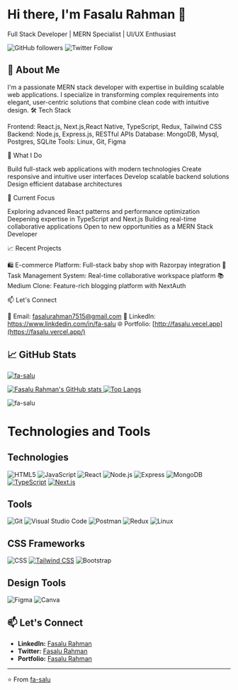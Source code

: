 # Hi there, I'm Fasalu Rahman 👋
Full Stack Developer | MERN Specialist | UI/UX Enthusiast

![GitHub followers](https://img.shields.io/github/followers/fa-salu?label=Follow&style=social) 
![Twitter Follow](https://img.shields.io/twitter/follow/Fazal_Kl?style=social)

## 🚀 About Me
I'm a passionate MERN stack developer with expertise in building scalable web applications. I specialize in transforming complex requirements into elegant, user-centric solutions that combine clean code with intuitive design.
🛠️ Tech Stack

Frontend: React.js, Next.js,React Native, TypeScript, Redux, Tailwind CSS
Backend: Node.js, Express.js, RESTful APIs
Database: MongoDB, Mysql, Postgres, SQLite
Tools: Linux, Git, Figma

🚀 What I Do

Build full-stack web applications with modern technologies
Create responsive and intuitive user interfaces
Develop scalable backend solutions
Design efficient database architectures

🎯 Current Focus

Exploring advanced React patterns and performance optimization
Deepening expertise in TypeScript and Next.js
Building real-time collaborative applications
Open to new opportunities as a MERN Stack Developer

📈 Recent Projects

🛍️ E-commerce Platform: Full-stack baby shop with Razorpay integration
📝 Task Management System: Real-time collaborative workspace platform
📚 Medium Clone: Feature-rich blogging platform with NextAuth

📫 Let's Connect

📧 Email: fasalurahman7515@gmail.com
💼 LinkedIn: https://www.linkdedin.com/in/fa-salu
🌐 Portfolio: [http://fasalu.vecel.app](https://fasalu.vercel.app/)


## 📈 GitHub Stats
<p align="left"> <a href="https://github.com/ryo-ma/github-profile-trophy"><img src="https://github-profile-trophy.vercel.app/?username=fa-salu" alt="fa-salu" /></a> </p>

<p align="left">
  <a href="https://github.com/fa-salu">
    <img src="https://github-readme-stats.vercel.app/api?username=fa-salu&show_icons=true&theme=radical" alt="Fasalu Rahman's GitHub stats" />
  </a>
  <a href="https://github.com/fa-salu">
    <img src="https://github-readme-stats.vercel.app/api/top-langs/?username=fa-salu&layout=compact&theme=radical" alt="Top Langs" />
  </a>
</p>


<p><img src="https://github-readme-streak-stats.herokuapp.com?user=fa-salu&theme=radical" alt="fa-salu" /></p>


# Technologies and Tools

## Technologies
![HTML5](https://img.shields.io/badge/-HTML5-E34F26?style=flat&logo=html5&logoColor=white)
![JavaScript](https://img.shields.io/badge/-JavaScript-F7DF1E?style=flat&logo=javascript&logoColor=black)
![React](https://img.shields.io/badge/-React-61DAFB?style=flat&logo=react&logoColor=black)
![Node.js](https://img.shields.io/badge/-Node.js-339933?style=flat&logo=node.js&logoColor=white)
![Express](https://img.shields.io/badge/-Express-000000?style=flat&logo=express&logoColor=white)
![MongoDB](https://img.shields.io/badge/-MongoDB-47A248?style=flat&logo=mongodb&logoColor=white)
[![TypeScript](https://img.shields.io/badge/-TypeScript-3178C6?style=flat&logo=typescript&logoColor=white)](https://github.com/YourGitHubUsername)
[![Next.js](https://img.shields.io/badge/-Next.js-000000?style=flat&logo=next.js&logoColor=white)](https://github.com/YourGitHubUsername)

## Tools
![Git](https://img.shields.io/badge/-Git-F05032?style=flat&logo=git&logoColor=white)
![Visual Studio Code](https://img.shields.io/badge/-Visual%20Studio%20Code-007ACC?style=flat&logo=visual-studio-code&logoColor=white)
![Postman](https://img.shields.io/badge/-Postman-FF6C37?style=flat&logo=postman&logoColor=white)
![Redux](https://img.shields.io/badge/-Redux-764ABC?style=flat&logo=redux&logoColor=white)
![Linux](https://img.shields.io/badge/-Linux-FCC624?style=flat&logo=linux&logoColor=black)

## CSS Frameworks
![CSS](https://img.shields.io/badge/-CSS-1572B6?style=flat&logo=css3&logoColor=white)
[![Tailwind CSS](https://img.shields.io/badge/-Tailwind%20CSS-06B6D4?style=flat&logo=tailwindcss&logoColor=white)](https://github.com/YourGitHubUsername)
![Bootstrap](https://img.shields.io/badge/-Bootstrap-7952B3?style=flat&logo=bootstrap&logoColor=white)


## Design Tools
![Figma](https://img.shields.io/badge/-Figma-F24E1E?style=flat&logo=figma&logoColor=white)
![Canva](https://img.shields.io/badge/-Canva-00C4CC?style=flat&logo=canva&logoColor=white)

## 📫 Let's Connect

- **LinkedIn:** [Fasalu Rahman](https://www.linkedin.com/in/fa-salu/)
- **Twitter:** [Fasalu Rahman](https://twitter.com/Fazal_Kl)
- **Portfolio:** [Fasalu Rahman](https://personal-portfolio-three-wheat-71.vercel.app)

---

⭐️ From [fa-salu](https://github.com/fa-salu)
